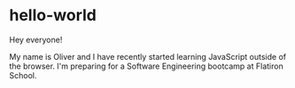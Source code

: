 # hello-world

Hey everyone!

My name is Oliver and I have recently started learning JavaScript outside of the browser. 
I'm preparing for a Software Engineering bootcamp at Flatiron School.
